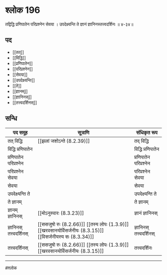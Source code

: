 # श्लोक 196

तद्विद्धि प्रणिपातेन परिप्रश्नेन सेवया ।
उपदेक्ष्यन्ति ते ज्ञानं ज्ञानिनस्तत्त्वदर्शिनः ॥ ४-३४॥


## पद 

- [[तत्]]
- [[विद्धि]]
- [[प्रणिपातेन]]
- [[परिप्रश्नेन]]
- [[सेवया]]
- [[उपदेक्ष्यन्ति]]
- [[ते]]
- [[ज्ञानम्]]
- [[ज्ञानिनस्]]
- [[तत्त्वदर्शिनस्]]

## सन्धि

| पद समूह | सूत्राणि | संधिकृत रूप |
| ----- | ----- | ----- |
| तत् विद्धि |  [[झलां जशोऽन्ते (8.2.39)]] | तद् विद्धि |
| विद्धि प्रणिपातेन |  | विद्धि प्रणिपातेन |
| प्रणिपातेन परिप्रश्नेन |  | प्रणिपातेन परिप्रश्नेन |
| परिप्रश्नेन सेवया |  | परिप्रश्नेन सेवया |
| सेवया |  | सेवया |
| उपदेक्ष्यन्ति ते |  | उपदेक्ष्यन्ति ते |
| ते ज्ञानम् |  | ते ज्ञानम् |
| ज्ञानम् ज्ञानिनस् |  [[मोऽनुस्वारः (8.3.23)]] | ज्ञानं ज्ञानिनस् |
| ज्ञानिनस् तत्त्वदर्शिनस् |  [[ससजुषो रुः (8.2.66)]] [[तस्य लोपः (1.3.9)]] [[खरवसानयोर्विसर्जनीयः (8.3.15)]] [[विसर्जनीयस्य सः (8.3.34)]] | ज्ञानिनस् तत्त्वदर्शिनस् |
| तत्त्वदर्शिनस् |  [[ससजुषो रुः (8.2.66)]] [[तस्य लोपः (1.3.9)]] [[खरवसानयोर्विसर्जनीयः (8.3.15)]] | तत्त्वदर्शिनः |


---

#श्लोक
